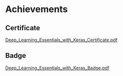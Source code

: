 

# Achievements
## Certificate
[Deep_Learning_Essentials_with_Keras_Certificate.pdf](https://prod-files-secure.s3.us-west-2.amazonaws.com/03e82b26-cccb-4906-bb56-adabcbdc0655/f5cf1405-8a02-49a4-beb6-3d50b033ba6e/Deep_Learning_Essentials_with_Keras_Certificate.pdf?X-Amz-Algorithm=AWS4-HMAC-SHA256&X-Amz-Content-Sha256=UNSIGNED-PAYLOAD&X-Amz-Credential=ASIAZI2LB466RTHK2C3W%2F20250208%2Fus-west-2%2Fs3%2Faws4_request&X-Amz-Date=20250208T051317Z&X-Amz-Expires=3600&X-Amz-Security-Token=IQoJb3JpZ2luX2VjEGwaCXVzLXdlc3QtMiJHMEUCIQCSigkkzpcqPgroHeDumZvBg96J%2B4dbfk77CH2CMEkQGAIgXflfv8nuX1O8QeG1IIs6Qw%2FI0d1uyxWeBjH%2FkdRx05oqiAQIhf%2F%2F%2F%2F%2F%2F%2F%2F%2F%2FARAAGgw2Mzc0MjMxODM4MDUiDJxi5sjvGvxAEHt9CyrcA6nkxaG2aCqtaXWayHYNhzDtdLx7CHsy%2BIEGiaBYr60L6YUXalhOe2hudnLJS5ZiEeEMrqzKDee7GFhUeL%2FNpXg2%2Fjl8epYt3k1TWgDDNOk%2FcX5RlBgWcDSUJFzldGRZlNFXo543joOuAp07b1TwqK8nG9oUTaPskFq17iuMrtdmd1%2B5ScMbA3sllpnBF4hZ9VtIiG4i1TOUWTMUYxWl0XajnY5dy0NUNr7Oo2Ei%2B7qfTxwz9TVcQusnRXOMO%2FpQchq%2BWFANuzY8awjKw2IrVSfnGHEUp7ooc7J%2FFNIZBBpsiOLc3Rg8005xeNVhz%2BiEkjI5SGCJNkbX2UOwF74Zjewc4z0rcEr1vYou9cTGwppj%2F3%2BdpmyHtZnSXwZp0QBpvjbcoQm8f7JPRRwYlhdRDdEvLjfResQDPeufkrjOsaT7MFL128SE9uQJp%2F9EqSvmcNmXBWgKg5X%2FaCHudOJCl1cb%2B71aFncCY4odH0g2wj52EyWRx98MeEJWqPXW9hcTJFf4djft0E%2B7m3l%2BFU6%2BDNGZ0oSw7rpndQR082HN1q7qK71jYmX4OYWF57FY%2FubJP%2F9rLdi6dbG2iIpbdFoIT08fFN4z%2Fjl8FPzLJD4%2B6sAWb4RqcotVjtPecOFxMOGym70GOqUBEkYjlSfUlyabTyVNGt7GGkQ2D1pXZk7BKpc0MVEKjpgQVsDMjUdDBfLz1kNXSUYVq%2ByLaMjh2tD82O56bqy0GT3BWb63G9zUWVdN8ZNyGgvj2VRhrcGRa15ycUaMe4SVt3MogoDBSgVEBHWEXpehg3fTBz4i%2FM4LBRHczq2j%2BIEswfNcqN1TZXxeC9psX%2BgnhCt8%2BZLkoDHqS6FqAv5mMKxb%2BneW&X-Amz-Signature=1b2e27cdda62de3adaf67df5c32e59caa37f93d87863680871fa4049a2f65e05&X-Amz-SignedHeaders=host&x-id=GetObject)
## Badge
[Deep_Learning_Essentials_with_Keras_Badge.pdf](https://prod-files-secure.s3.us-west-2.amazonaws.com/03e82b26-cccb-4906-bb56-adabcbdc0655/5c209097-6d96-477f-a031-edc11aa6225f/Deep_Learning_Essentials_with_Keras_Badge.pdf?X-Amz-Algorithm=AWS4-HMAC-SHA256&X-Amz-Content-Sha256=UNSIGNED-PAYLOAD&X-Amz-Credential=ASIAZI2LB466RTHK2C3W%2F20250208%2Fus-west-2%2Fs3%2Faws4_request&X-Amz-Date=20250208T051317Z&X-Amz-Expires=3600&X-Amz-Security-Token=IQoJb3JpZ2luX2VjEGwaCXVzLXdlc3QtMiJHMEUCIQCSigkkzpcqPgroHeDumZvBg96J%2B4dbfk77CH2CMEkQGAIgXflfv8nuX1O8QeG1IIs6Qw%2FI0d1uyxWeBjH%2FkdRx05oqiAQIhf%2F%2F%2F%2F%2F%2F%2F%2F%2F%2FARAAGgw2Mzc0MjMxODM4MDUiDJxi5sjvGvxAEHt9CyrcA6nkxaG2aCqtaXWayHYNhzDtdLx7CHsy%2BIEGiaBYr60L6YUXalhOe2hudnLJS5ZiEeEMrqzKDee7GFhUeL%2FNpXg2%2Fjl8epYt3k1TWgDDNOk%2FcX5RlBgWcDSUJFzldGRZlNFXo543joOuAp07b1TwqK8nG9oUTaPskFq17iuMrtdmd1%2B5ScMbA3sllpnBF4hZ9VtIiG4i1TOUWTMUYxWl0XajnY5dy0NUNr7Oo2Ei%2B7qfTxwz9TVcQusnRXOMO%2FpQchq%2BWFANuzY8awjKw2IrVSfnGHEUp7ooc7J%2FFNIZBBpsiOLc3Rg8005xeNVhz%2BiEkjI5SGCJNkbX2UOwF74Zjewc4z0rcEr1vYou9cTGwppj%2F3%2BdpmyHtZnSXwZp0QBpvjbcoQm8f7JPRRwYlhdRDdEvLjfResQDPeufkrjOsaT7MFL128SE9uQJp%2F9EqSvmcNmXBWgKg5X%2FaCHudOJCl1cb%2B71aFncCY4odH0g2wj52EyWRx98MeEJWqPXW9hcTJFf4djft0E%2B7m3l%2BFU6%2BDNGZ0oSw7rpndQR082HN1q7qK71jYmX4OYWF57FY%2FubJP%2F9rLdi6dbG2iIpbdFoIT08fFN4z%2Fjl8FPzLJD4%2B6sAWb4RqcotVjtPecOFxMOGym70GOqUBEkYjlSfUlyabTyVNGt7GGkQ2D1pXZk7BKpc0MVEKjpgQVsDMjUdDBfLz1kNXSUYVq%2ByLaMjh2tD82O56bqy0GT3BWb63G9zUWVdN8ZNyGgvj2VRhrcGRa15ycUaMe4SVt3MogoDBSgVEBHWEXpehg3fTBz4i%2FM4LBRHczq2j%2BIEswfNcqN1TZXxeC9psX%2BgnhCt8%2BZLkoDHqS6FqAv5mMKxb%2BneW&X-Amz-Signature=fb6618ac3bb6430a772671707074cfdc613ae755209b3b5056a116294bef4122&X-Amz-SignedHeaders=host&x-id=GetObject)
